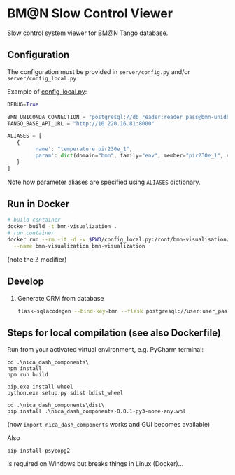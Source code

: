 # BM@N Slow Control Viewer

Slow control system viewer for BM@N Tango database.

## Configuration

The configuration must be provided in `server/config.py` and/or `server/config_local.py`

Example of [config_local.py](server/config_local.py):
```python
DEBUG=True

BMN_UNICONDA_CONNECTION = "postgresql://db_reader:reader_pass@bmn-unidb.jinr.ru/uni_db"
TANGO_BASE_API_URL = "http://10.220.16.81:8000"

ALIASES = [
   {
        'name': "temperature pir230e_1",
        'param': dict(domain="bmn", family="env", member="pir230e_1", name="temperature")
   }
]
```
Note how parameter aliases are specified using `ALIASES` dictionary.


## Run in Docker
```bash
# build container
docker build -t bmn-visualization .
# run container
docker run --rm -it -d -v $PWD/config_local.py:/root/bmn-visualisation/server/config_local.py:Z -p 8050:8050 \
  --name bmn-visualization bmn-visualization
```
(note the Z modifier)


## Develop
1. Generate ORM from database
    ```bash
   flask-sqlacodegen --bind-key=bmn --flask postgresql://user:user_pass@localhost/bmn_db > ./server/orm/bmn.py
    ```


## Steps for local compilation (see also Dockerfile)

Run from your activated virtual environment, e.g. PyCharm terminal:
```
cd .\nica_dash_components\ 
npm install
npm run build

pip.exe install wheel
python.exe setup.py sdist bdist_wheel

cd .\nica_dash_components\dist\                          
pip install .\nica_dash_components-0.0.1-py3-none-any.whl
```
(now `import nica_dash_components` works and GUI becomes available)

Also
```
pip install psycopg2
```
is required on Windows but breaks things in Linux (Docker)...

